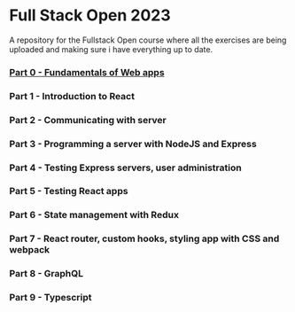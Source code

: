 # Full Stack Open 2023
 
 A repository for the Fullstack Open course where all the exercises are being uploaded and making sure i have everything up to date.

### [Part 0 - Fundamentals of Web apps](/part0/)
### Part 1 - Introduction to React
### Part 2 - Communicating with server
### Part 3 - Programming a server with NodeJS and Express
### Part 4 - Testing Express servers, user administration
### Part 5 - Testing React apps
### Part 6 - State management with Redux
### Part 7 - React router, custom hooks, styling app with CSS and webpack
### Part 8 - GraphQL
### Part 9 - Typescript
